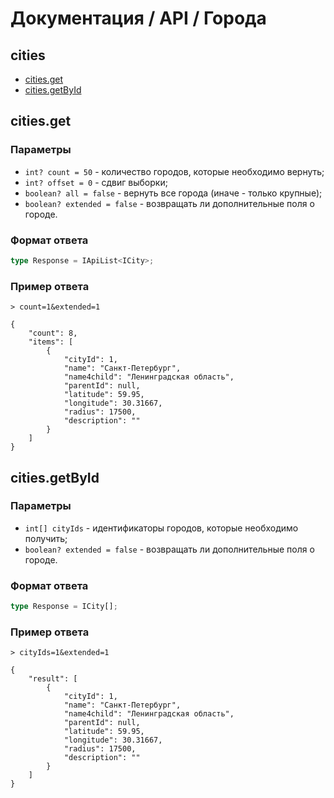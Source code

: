 # Документация / API / Города
## cities
* [cities.get](#citiesget)
* [cities.getById](#citiesgetbyid)

## cities.get
### Параметры
* `int? count = 50` - количество городов, которые необходимо вернуть;
* `int? offset = 0` - сдвиг выборки;
* `boolean? all = false` - вернуть все города (иначе - только крупные);
* `boolean? extended = false` - возвращать ли дополнительные поля о городе.

### Формат ответа
```ts
type Response = IApiList<ICity>;
```

### Пример ответа
`> count=1&extended=1`
```json5
{
    "count": 8,
    "items": [
        {
            "cityId": 1,
            "name": "Санкт-Петербург",
            "name4child": "Ленинградская область",
            "parentId": null,
            "latitude": 59.95,
            "longitude": 30.31667,
            "radius": 17500,
            "description": ""
        }
    ]
}
```

## cities.getById
### Параметры
* `int[] cityIds` - идентификаторы городов, которые необходимо получить;
* `boolean? extended = false` - возвращать ли дополнительные поля о городе.

### Формат ответа
```ts
type Response = ICity[];
```

### Пример ответа
`> cityIds=1&extended=1`
```json5
{
    "result": [
        {
            "cityId": 1,
            "name": "Санкт-Петербург",
            "name4child": "Ленинградская область",
            "parentId": null,
            "latitude": 59.95,
            "longitude": 30.31667,
            "radius": 17500,
            "description": ""
        }
    ]
}
```
